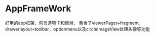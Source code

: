 # AppFrameWork
好用的app框架，包含选项卡和侧滑， 集合了viewerPager+fragment，drawerlayout+toolbar，optionmenu以及circleImageView处理头像等功能
